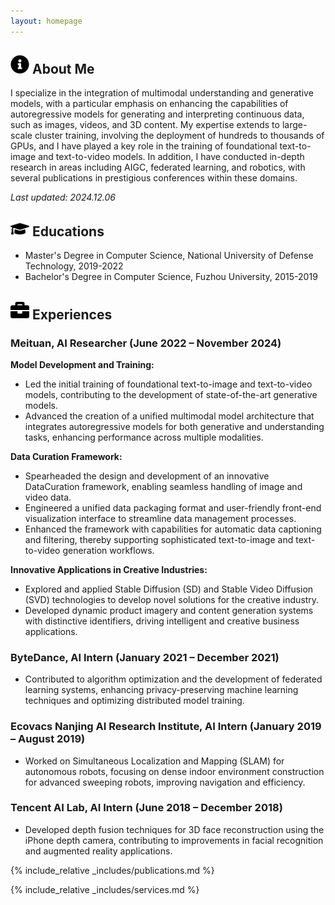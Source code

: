 ```yaml
---
layout: homepage
---
```


## <img src="assets/info-circle-solid.svg" width="30px"> About Me

I specialize in the integration of multimodal understanding and generative models, with a particular emphasis on enhancing the capabilities of autoregressive models for generating and interpreting continuous data, such as images, videos, and 3D content. My expertise extends to large-scale cluster training, involving the deployment of hundreds to thousands of GPUs, and I have played a key role in the training of foundational text-to-image and text-to-video models. In addition, I have conducted in-depth research in areas including AIGC, federated learning, and robotics, with several publications in prestigious conferences within these domains.

*Last updated: 2024.12.06*

## <img src="assets/graduation-cap-solid.svg" width="30px"> Educations

- Master's Degree in Computer Science, National University of Defense Technology, 2019-2022
- Bachelor's Degree in Computer Science, Fuzhou University, 2015-2019

## <img src="assets/briefcase-solid.svg" width="30px"> Experiences

### **Meituan, AI Researcher** (June 2022 – November 2024)

**Model Development and Training:**

- Led the initial training of foundational text-to-image and text-to-video models, contributing to the development of state-of-the-art generative models.
- Advanced the creation of a unified multimodal model architecture that integrates autoregressive models for both generative and understanding tasks, enhancing performance across multiple modalities.

**Data Curation Framework:**

- Spearheaded the design and development of an innovative DataCuration framework, enabling seamless handling of image and video data.
- Engineered a unified data packaging format and user-friendly front-end visualization interface to streamline data management processes.
- Enhanced the framework with capabilities for automatic data captioning and filtering, thereby supporting sophisticated text-to-image and text-to-video generation workflows.

**Innovative Applications in Creative Industries:**

- Explored and applied Stable Diffusion (SD) and Stable Video Diffusion (SVD) technologies to develop novel solutions for the creative industry.
- Developed dynamic product imagery and content generation systems with distinctive identifiers, driving intelligent and creative business applications.

### **ByteDance, AI Intern** (January 2021 – December 2021)

- Contributed to algorithm optimization and the development of federated learning systems, enhancing privacy-preserving machine learning techniques and optimizing distributed model training.

### **Ecovacs Nanjing AI Research Institute, AI Intern** (January 2019 – August 2019)

- Worked on Simultaneous Localization and Mapping (SLAM) for autonomous robots, focusing on dense indoor environment construction for advanced sweeping robots, improving navigation and efficiency.

### **Tencent AI Lab, AI Intern** (June 2018 – December 2018)

- Developed depth fusion techniques for 3D face reconstruction using the iPhone depth camera, contributing to improvements in facial recognition and augmented reality applications.

{% include_relative _includes/publications.md %}

{% include_relative _includes/services.md %}
